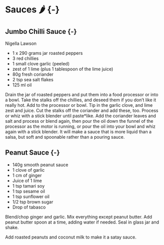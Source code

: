 # Sauces 🌶 {-}

## Jumbo Chilli Sauce {-}
Nigella Lawson

* 1 x 290 grams jar roasted peppers
* 3 red chillies
* 1 small clove garlic (peeled)
* zest of 1 lime (plus 1 tablespoon of the lime juice)
* 80g fresh coriander
* 2 tsp sea salt flakes
* 125 ml oil

Drain the jar of roasted peppers and put them into a food processor or into a bowl.
Take the stalks off the chillies, and deseed them if you don’t like it really hot. Add to the processor or bowl.
Tip in the garlic clove, and lime zest and juice. Cut the stalks off the coriander and add these, too. Process or whiz with a stick blender until paste*like.
Add the coriander leaves and salt and process or blend again, then pour the oil down the funnel of the processor as the motor is running, or pour the oil into your bowl and whiz again with a stick blender. It will make a sauce that is more liquid than a salsa, but soft and spoonable rather than a pouring sauce.

## Peanut Sauce {-}

* 140g smooth peanut sauce
* 1 clove of garlic
* 1 cm of ginger
* Juice of 1 lime
* 1 tsp tamari soy
* 1 tsp sesame oil
* 1 tsp sunflower oil
* 1/2 tsp brown sugar
* Drop of tabasco

Blend/chop ginger and garlic. Mix everything except peanut butter.
Add peanut butter spoon at a time, adding water if needed. Seal in glass jar and shake.

Add roasted peanuts and coconut milk to make it a satay sauce.
